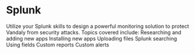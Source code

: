 # Splunk
Utilize your Splunk skills to design a powerful monitoring solution to protect Vandaly from security attacks.
Topics covered include:
Researching and adding new apps
Installing new apps
Uploading files
Splunk searching
Using fields
Custom reports
Custom alerts
